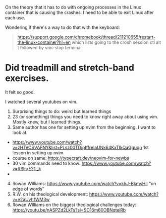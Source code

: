 On the theory that it has to do with ongoing processes in the Linux container that is causing the crashes. I need to be able to exit Linux after each use.

Wondering if there's a way to do that with the keyboard:

> https://support.google.com/chromebook/thread/211210655/restart-the-linux-container?hl=en which lists going to the crosh session
> ctl alt t followed by vmc stop termina

# Did treadmill and stretch-band exercises.
It felt so good. 

I watched several youtubes on vim.

1. Surprising things to do: weird but learned things
2. 23 (or something) things you need to know right away about using vim. Mostly knew, but I learned things.
3. Same author has one for setting up nvim from the beginning. I want to look at.

- https://www.youtube.com/watch?v=zHTeCSVAFNY&list=PLsz00TDipIffreIaUNk64KxTIkQaGguqn 1st lesson in setting up nvim
- course on same: https://typecraft.dev/neovim-for-newbs
- 30 vim commands need to know: https://www.youtube.com/watch?v=RSlrxE21l_k
-

4. Rowan Williams: https://www.youtube.com/watch?v=khJ-BkmsHiI "on edge of words"
5. R.W. on his theological development: https://www.youtube.com/watch?v=e2aUvhfWM3w
6. Rowan Williams on the biggest theological challenges today: https://youtu.be/nASPZd2LkTs?si=SC16m60OBNqteiRb
